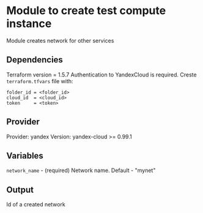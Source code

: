 # Module to create test compute instance
Module creates network for other services

## Dependencies
Terraform version = 1.5.7
Authentication to YandexCloud is required. Creste `terraform.tfvars` file with:

```
folder_id = <folder_id>
cloud_id  = <cloud_id>
token     = <token>
```

## Provider
Provider: yandex
Version: yandex-cloud >= 0.99.1

## Variables

`network_name` - (required) Network name. Default - "mynet"

## Output
Id of a created network